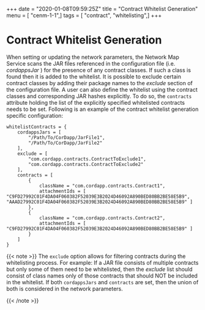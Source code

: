 +++
date = "2020-01-08T09:59:25Z"
title = "Contract Whitelist Generation"
menu = [ "cenm-1-1",]
tags = [ "contract", "whitelisting",]
+++


# Contract Whitelist Generation

When setting or updating the network parameters, the Network Map Service scans the JAR files referenced in the
            configuration file (i.e. *cordappsJar* ) for the presence of any contract classes. If such a class is found then it is
            added to the whitelist. It is possible to exclude certain contract classes by adding their package names to the
            *exclude* section of the configuration file. A user can also define the whitelist using the contract classes and
            corresponding JAR hashes explicitly. To do so, the `contracts` attribute holding the list of the explicitly specified
            whitelisted contracts needs to be set. Following is an example of the contract whitelist generation specific
            configuration:

```guess
whitelistContracts = {
    cordappsJars = [
        "/Path/To/CorDapp/JarFile1",
        "/Path/To/CorDapp/JarFile2"
    ],
    exclude = [
        "com.cordapp.contracts.ContractToExclude1",
        "com.cordapp.contracts.ContractToExclude2"
    ],
    contracts = [
        {
            className = "com.cordapp.contracts.Contract1",
            attachmentIds = [ "C9FD27992C01F4DA04F060382F52039E3B2024D46092A890BED80BB2BE58E5B9", "AAAD27992C01F4DA04F060382F52039E3B2024D46092A890BED80BB2BE58E5B9" ]
        },
        {
            className = "com.cordapp.contracts.Contract2",
            attachmentIds = [ "C9FD27992C01F4DA04F060382F52039E3B2024D46092A890BED80BB2BE58E5B9" ]
        }
    ]
}
```

{{< note >}}
The `exclude` option allows for filtering contracts during the whitelisting process. For example:
                If a JAR file consists of multiple contracts but only some of them need to be whitelisted, then the *exclude* list
                should consist of class names only of those contracts that should NOT be included in the whitelist.
                If both `cordappsJars` and `contracts` are set, then the union of both is considered in the network parameters.

{{< /note >}}

